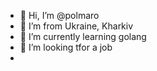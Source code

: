 - 👋 Hi, I’m @polmaro
- 👀 I’m from Ukraine, Kharkiv
- 🌱 I’m currently learning golang
- 💞️ I’m looking tfor a job
-  

<!---
polmaro/polmaro is a ✨ special ✨ repository because its `README.md` (this file) appears on your GitHub profile.
You can click the Preview link to take a look at your changes.
--->
